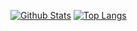 [![Github Stats](https://github-readme-stats.vercel.app/api?username=Caalek&show_icons=true&theme=city_lights&count_private=true)](https://github.com/Caalek/)
[![Top Langs](https://github-readme-stats.vercel.app/api/top-langs/?username=Caalek&theme=city_lights&count_private=true&layout=compact&langs_count=10)](https://github.com/Caalek/)
